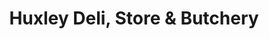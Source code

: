 ---
title: "Huxley Deli, Store & Butchery"
url: /huxley/huxley-deli-store-and-butchery/
shop: deli
---